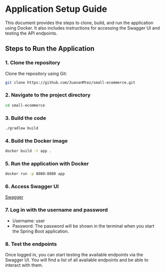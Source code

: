 # Application Setup Guide

This document provides the steps to clone, build, and run the application using Docker. It also includes instructions for accessing the Swagger UI and testing the API endpoints.

## Steps to Run the Application

### 1. Clone the repository

Clone the repository using Git:

```bash
git clone https://github.com/JuananMtez/small-ecommerce.git
```

### 2. Navigate to the project directory
```bash
cd small-ecommerce
```

### 3. Build the code
```bash
./gradlew build
```

### 4. Build the Docker image
```bash
docker build -t app .
```

### 5. Run the application with Docker
```bash
docker run -p 8080:8080 app
```


### 6. Access Swagger UI
[Swagger](http://localhost:8080/swagger-ui/index.html)

### 7. Log in with the username and password

 - Username: user
 - Password: The password will be shown in the terminal when you start the Spring Boot application.

### 8. Test the endpoints
Once logged in, you can start testing the available endpoints via the Swagger UI. You will find a list of all available endpoints and be able to interact with them.